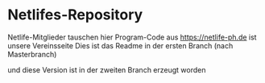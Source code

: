 # Netlifes-Repository
Netlife-Mitglieder tauschen hier Program-Code aus
https://netlife-ph.de  ist unsere Vereinsseite
Dies ist das Readme in der ersten Branch (nach Masterbranch)

und diese Version ist in der zweiten Branch erzeugt worden
